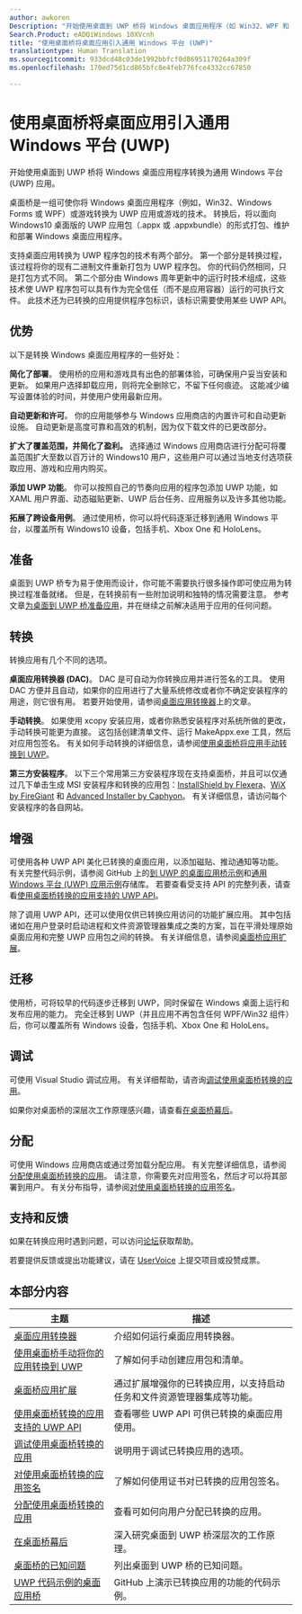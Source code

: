 ```yaml
---
author: awkoren
Description: "开始使用桌面到 UWP 桥将 Windows 桌面应用程序（如 Win32、WPF 和 Windows 窗体）转换为通用 Windows 平台 (UWP) 应用。"
Search.Product: eADQiWindows 10XVcnh
title: "使用桌面桥将桌面应用引入通用 Windows 平台 (UWP)"
translationtype: Human Translation
ms.sourcegitcommit: 933dcd48c03de1992bbfcf0d86951170264a309f
ms.openlocfilehash: 170ed75d1cd865bfc8e4feb776fce4332cc67850

---
```


# 使用桌面桥将桌面应用引入通用 Windows 平台 (UWP)

开始使用桌面到 UWP 桥将 Windows 桌面应用程序转换为通用 Windows 平台 (UWP) 应用。

桌面桥是一组可使你将 Windows 桌面应用程序（例如，Win32、Windows Forms 或 WPF）或游戏转换为 UWP 应用或游戏的技术。 转换后，将以面向 Windows10 桌面版的 UWP 应用包（.appx 或 .appxbundle）的形式打包、维护和部署 Windows 桌面应用程序。

支持桌面应用转换为 UWP 程序包的技术有两个部分。 第一个部分是转换过程，该过程将你的现有二进制文件重新打包为 UWP 程序包。 你的代码仍然相同，只是打包方式不同。 第二个部分由 Windows 周年更新中的运行时技术组成，这些技术使 UWP 程序包可以具有作为完全信任（而不是应用容器）运行的可执行文件。 此技术还为已转换的应用提供程序包标识，该标识需要使用某些 UWP API。

## 优势

以下是转换 Windows 桌面应用程序的一些好处： 

**简化了部署**。 使用桥的应用和游戏具有出色的部署体验，可确保用户妥当安装和更新。 如果用户选择卸载应用，则将完全删除它，不留下任何痕迹。 这能减少编写设置体验的时间，并使用户使用最新应用。

**自动更新和许可**。 你的应用能够参与 Windows 应用商店的内置许可和自动更新设施。 自动更新是高度可靠和高效的机制，因为仅下载文件的已更改部分。

**扩大了覆盖范围，并简化了盈利。** 选择通过 Windows 应用商店进行分配可将覆盖范围扩大至数以百万计的 Windows10 用户，这些用户可以通过当地支付选项获取应用、游戏和应用内购买。

**添加 UWP 功能**。  你可以按照自己的节奏向应用的程序包添加 UWP 功能，如 XAML 用户界面、动态磁贴更新、UWP 后台任务、应用服务以及许多其他功能。

**拓展了跨设备用例**。 通过使用桥，你可以将代码逐渐迁移到通用 Windows 平台，以覆盖所有 Windows10 设备，包括手机、Xbox One 和 HoloLens。

## 准备

桌面到 UWP 桥专为易于使用而设计，你可能不需要执行很多操作即可使应用为转换过程准备就绪。 但是，在转换前有一些附加说明和独特的情况需要注意。 参考文章[为桌面到 UWP 桥准备应用](desktop-to-uwp-prepare.md)，并在继续之前解决适用于应用的任何问题。

## 转换

转换应用有几个不同的选项。

**桌面应用转换器 (DAC)**。 DAC 是可自动为你转换应用并进行签名的工具。 使用 DAC 方便并且自动，如果你的应用进行了大量系统修改或者你不确定安装程序的用途，则它很有用。 若要开始使用，请参阅[桌面应用转换器](desktop-to-uwp-run-desktop-app-converter.md)上的文章。 

**手动转换**。 如果使用 xcopy 安装应用，或者你熟悉安装程序对系统所做的更改，手动转换可能更为直接。 这包括创建清单文件、运行 MakeAppx.exe 工具，然后对应用包签名。 有关如何手动转换的详细信息，请参阅[使用桌面桥将应用手动转换到 UWP](desktop-to-uwp-manual-conversion.md)。 

**第三方安装程序**。 以下三个常用第三方安装程序现在支持桌面桥，并且可以仅通过几下单击生成 MSI 安装程序和转换的应用包：[InstallShield by Flexera](http://www.flexerasoftware.com/producer/products/software-installation/installshield-software-installer)、[WiX by FireGiant](https://www.firegiant.com/r/appx) 和 [Advanced Installer by Caphyon](http://www.advancedinstaller.com/uwp-app-package)。 有关详细信息，请访问每个安装程序的各自网站。 

## 增强 

可使用各种 UWP API 美化已转换的桌面应用，以添加磁贴、推动通知等功能。 有关完整代码示例，请参阅 GitHub 上的[到 UWP 的桌面应用桥示例](https://github.com/Microsoft/DesktopBridgeToUWP-Samples)和[通用 Windows 平台 (UWP) 应用示例](https://github.com/Microsoft/Windows-universal-samples)存储库。 若要查看受支持 API 的完整列表，请查看[使用桌面桥转换的应用支持的 UWP API](desktop-to-uwp-supported-api.md)。 

除了调用 UWP API，还可以使用仅供已转换应用访问的功能扩展应用。 其中包括诸如在用户登录时启动进程和文件资源管理器集成之类的方案，旨在平滑处理原始桌面应用和完整 UWP 应用包之间的转换。 有关详细信息，请参阅[桌面桥应用扩展](desktop-to-uwp-extensions.md)。 

## 迁移

使用桥，可将较早的代码逐步迁移到 UWP，同时保留在 Windows 桌面上运行和发布应用的能力。 完全迁移到 UWP（并且应用不再包含任何 WPF/Win32 组件）后，你可以覆盖所有 Windows 设备，包括手机、Xbox One 和 HoloLens。

## 调试

可使用 Visual Studio 调试应用。 有关详细帮助，请咨询[调试使用桌面桥转换的应用](desktop-to-uwp-debug.md)。 

如果你对桌面桥的深层次工作原理感兴趣，请查看[在桌面桥幕后](desktop-to-uwp-behind-the-scenes.md)。 

## 分配

可使用 Windows 应用商店或通过旁加载分配应用。 有关完整详细信息，请参阅[分配使用桌面桥转换的应用](desktop-to-uwp-distribute.md)。 请注意，你需要先对应用签名，然后才可以将其部署到用户。 有关分布指导，请参阅[对使用桌面桥转换的应用签名](desktop-to-uwp-signing.md)。 

## 支持和反馈

如果在转换应用时遇到问题，可以访问[论坛](https://social.msdn.microsoft.com/Forums/windowsapps/en-US/home?forum=wpdevelop)获取帮助。 

若要提供反馈或提出功能建议，请在 [UserVoice](https://wpdev.uservoice.com/forums/110705-universal-windows-platform/category/161895-desktop-bridge-centennial) 上提交项目或投赞成票。 

## 本部分内容

| 主题 | 描述 |
|-------|-------------|
| [桌面应用转换器](desktop-to-uwp-run-desktop-app-converter.md) | 介绍如何运行桌面应用转换器。 |
| [使用桌面桥手动将你的应用转换到 UWP](desktop-to-uwp-manual-conversion.md) | 了解如何手动创建应用包和清单。 |
| [桌面桥应用扩展](desktop-to-uwp-extensions.md) | 通过扩展增强你的已转换应用，以支持启动任务和文件资源管理器集成等功能。 |
| [使用桌面桥转换的应用支持的 UWP API](desktop-to-uwp-supported-api.md) | 查看哪些 UWP API 可供已转换的桌面应用使用。 |
| [调试使用桌面桥转换的应用](desktop-to-uwp-debug.md) | 说明用于调试已转换应用的选项。 | 
| [对使用桌面桥转换的应用签名](desktop-to-uwp-signing.md) | 了解如何使用证书对已转换的应用包签名。 |
| [分配使用桌面桥转换的应用](desktop-to-uwp-distribute.md) | 查看可如何向用户分配已转换的应用。  |
| [在桌面桥幕后](desktop-to-uwp-behind-the-scenes.md) | 深入研究桌面到 UWP 桥深层次的工作原理。 | 
| [桌面桥的已知问题](desktop-to-uwp-known-issues.md) | 列出桌面到 UWP 桥的已知问题。 | 
| [UWP 代码示例的桌面应用桥](https://github.com/Microsoft/DesktopBridgeToUWP-Samples) | GitHub 上演示已转换应用的功能的代码示例。 |


<!--HONumber=Nov16_HO1-->


